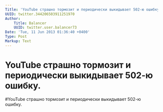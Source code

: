```yaml
---
Title: 'YouTube страшно тормозит и периодически выкидывает 502-ю ошибку.'
UUID: twitter.344206503911251970
Author:
    Title: Balancer
    UUID: twitter.user.balancer73
Date: 'Tue, 11 Jun 2013 01:36:40 +0400'
Type: Post
Markup: Text
---
```


# YouTube страшно тормозит и периодически выкидывает 502-ю ошибку.

#YouTube страшно тормозит и периодически выкидывает 502-ю
ошибку.